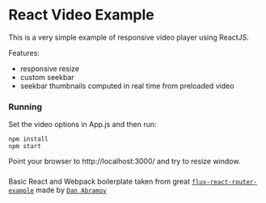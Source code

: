 React Video Example
=========================

This is a very simple example of responsive video player using ReactJS. 

Features:

* responsive resize
* custom seekbar 
* seekbar thumbnails computed in real time from preloaded video

### Running

Set the video options in App.js and then run:

```
npm install
npm start
```

Point your browser to http://localhost:3000/ and try to resize window.

### 

Basic React and Webpack boilerplate taken from great [`flux-react-router-example`](https://github.com/gaearon/flux-react-router-example/) made by [`Dan Abramov`](https://github.com/gaearon/)
